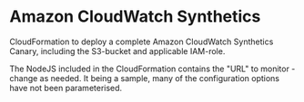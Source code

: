 # Amazon CloudWatch Synthetics
CloudFormation to deploy a complete Amazon CloudWatch Synthetics Canary, including the S3-bucket and applicable IAM-role.

The NodeJS included in the CloudFormation contains the "URL" to monitor - change as needed.
It being a sample, many of the configuration options have not been parameterised.

